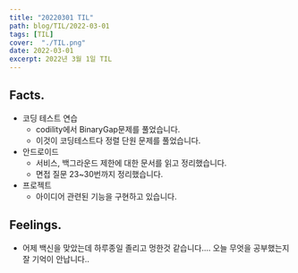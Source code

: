 ```yaml
---
title: "20220301 TIL"
path: blog/TIL/2022-03-01
tags: [TIL]
cover:  "./TIL.png"
date: 2022-03-01
excerpt: 2022년 3월 1일 TIL
---
```


## Facts.

- 코딩 테스트 연습
    - codility에서 BinaryGap문제를 풀었습니다.
    - 이것이 코딩테스트다 정렬 단원 문제를 풀었습니다.
- 안드로이드
    - 서비스, 백그라운드 제한에 대한 문서를 읽고 정리했습니다.
    - 면접 질문 23~30번까지 정리했습니다.
- 프로젝트
    - 아이디어 관련된 기능을 구현하고 있습니다.

## Feelings.

- 어제 백신을 맞았는데 하루종일 졸리고 멍한것 같습니다.... 오늘 무엇을 공부했는지 잘 기억이 안납니다..